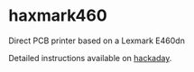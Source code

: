 # haxmark460
Direct PCB printer based on a Lexmark E460dn

Detailed instructions available on [hackaday](https://hackaday.io/project/171775-haxmark460-home-pcb-printer). 

